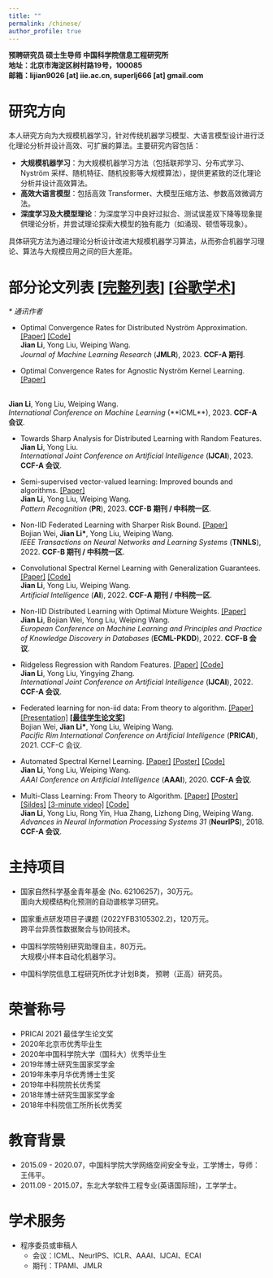```yaml
---
title: ""
permalink: /chinese/
author_profile: true
---
```


**预聘研究员 硕士生导师 中国科学院信息工程研究所** <br>
**地址：北京市海淀区树村路19号，100085** <br>
**邮箱：lijian9026 [at] iie.ac.cn, superlj666 [at] gmail.com**

# 研究方向
本人研究方向为大规模机器学习，针对传统机器学习模型、大语言模型设计进行泛化理论分析并设计高效、可扩展的算法。主要研究内容包括：
- **大规模机器学习**：为大规模机器学习方法（包括联邦学习、分布式学习、Nyström 采样、随机特征、随机投影等大规模算法），提供更紧致的泛化理论分析并设计高效算法。
- **高效大语言模型**：包括高效 Transformer、大模型压缩方法、参数高效微调方法。
- **深度学习及大模型理论**：为深度学习中良好过拟合、测试误差双下降等现象提供理论分析，并尝试理论探索大模型的独有能力（如涌现、顿悟等现象）。

具体研究方法为通过理论分析设计改进大规模机器学习算法，从而弥合机器学习理论、算法与大规模应用之间的巨大差距。

# 部分论文列表 [[完整列表](https://lijian.ac.cn/publications/)] [[谷歌学术](https://scholar.google.com/citations?hl=en&user=IAJpTqYAAAAJ)] 
<i>* 通讯作者</i>

* Optimal Convergence Rates for Distributed Nyström Approximation. 
[[Paper]](https://jmlr.org/papers/v24/21-1049.html)
[[Code]](https://github.com/superlj666/DNystroem) <br>
<b>Jian Li</b>, Yong Liu, Weiping Wang. <br>
<i>Journal of Machine Learning Research</i> (**JMLR**), 2023. <b>CCF-A 期刊</b>.

* Optimal Convergence Rates for Agnostic Nyström Kernel Learning.
[[Paper]](https://lijian.ac.cn/files/2023/2023_ICML_Nystroem.pdf)
<br>
<b>Jian Li</b>, Yong Liu, Weiping Wang. <br>
<i>International Conference on Machine Learning </i> (**ICML**), 2023. <b>CCF-A 会议</b>.


* Towards Sharp Analysis for Distributed Learning with Random Features. <br>
<b>Jian Li</b>, Yong Liu. <br>
<i>International Joint Conference on Artificial Intelligence</i> (**IJCAI**), 2023. <b>CCF-A 会议</b>.

* Semi-supervised vector-valued learning: Improved bounds and algorithms. 
[[Paper]](https://www.sciencedirect.com/science/article/pii/S0031320323000572) <br>
<b>Jian Li</b>, Yong Liu, Weiping Wang.  <br>
<i>Pattern Recognition</i> (**PR**), 2023. <b>CCF-B 期刊 / 中科院一区</b>.

* Non-IID Federated Learning with Sharper Risk Bound.
[[Paper]](https://doi.org/10.1109/TNNLS.2022.3213187) <br>
Bojian Wei, <b>Jian Li*</b>, Yong Liu, Weiping Wang.  <br>
<i>IEEE Transactions on Neural Networks and Learning Systems</i> (**TNNLS**), 2022. <b>CCF-B 期刊 / 中科院一区</b>.

* Convolutional Spectral Kernel Learning with Generalization Guarantees.
[[Paper]](https://doi.org/10.1016/j.artint.2022.103803)
[[Code]](https://github.com/superlj666/CSKN/) <br>
<b>Jian Li</b>, Yong Liu, Weiping Wang. <br>
<i>Artificial Intelligence</i> (**AI**), 2022. <b>CCF-A 期刊 / 中科院一区</b>.

* Non-IID Distributed Learning with Optimal Mixture Weights. 
[[Paper]](https://2022.ecmlpkdd.org/wp-content/uploads/2022/09/sub_1304.pdf) <br>
<b>Jian Li</b>, Bojian Wei, Yong Liu, Weiping Wang. <br>
<i>European Conference on Machine Learning and Principles and Practice of Knowledge Discovery in Databases</i> (**ECML-PKDD**), 2022. <b>CCF-B 会议</b>.

* Ridgeless Regression with Random Features.
[[Paper]](https://arxiv.org/pdf/2205.00477.pdf)
[[Code]](https://github.com/superlj666/Ridgeless-Regression-with-Random-Features) <br>
<b>Jian Li</b>, Yong Liu, Yingying Zhang. <br>
<i>International Joint Conference on Artificial Intelligence</i> (**IJCAI**), 2022. <b>CCF-A 会议</b>.

* Federated learning for non-iid data: From theory to algorithm. 
[[Paper]](https://lijian.ac.cn/files/2021/FL_for_noniid_data.pdf)
[[Presentation]](https://lijian.ac.cn/files/2021/FL_for_noniid_data_presentation.pdf)
**[[最佳学生论文奖]](https://lijian.ac.cn/files/2021/PRICAI-2021-best-student-paper.png)** <br>
Bojian Wei, <b>Jian Li*</b>, Yong Liu, Weiping Wang. <br>
<i>Pacific Rim International Conference on Artificial Intelligence</i> (**PRICAI**), 2021. CCF-C 会议.

* Automated Spectral Kernel Learning. 
[[Paper]](https://ojs.aaai.org/index.php/AAAI/article/view/5892/5748)
[[Poster]](https://lijian.ac.cn/files/2020_AAAI_ASKL/2020_AAAI_AKSL_poster.pdf)
[[Code]](https://github.com/superlj666/Automated-Spectral-Kernel-Learning) <br>
<b>Jian Li</b>, Yong Liu, Weiping Wang. <br>
<i>AAAI Conference on Artificial Intelligence</i> (**AAAI**), 2020. <b>CCF-A 会议</b>.

* Multi-Class Learning: From Theory to Algorithm. 
[[Paper]](https://proceedings.neurips.cc/paper/2018/file/1141938ba2c2b13f5505d7c424ebae5f-Paper.pdf)
[[Poster]](https://lijian.ac.cn/files/2018_NeurIPS_MC/mc-lrc-nips-poster.pdf)
[[Sildes]](https://lijian.ac.cn/files/2018_NeurIPS_MC/mc-lrc-nips-slides.pdf)
[[3-minute video]](https://youtu.be/mE_RpgWuKK8)
[[Code]](https://github.com/superlj666/Multi-Class-Learning-From-Theory-to-Algorithm) <br>
<b>Jian Li</b>, Yong Liu, Rong Yin, Hua Zhang, Lizhong Ding, Weiping Wang. <br>
<i>Advances in Neural Information Processing Systems 31</i> (**NeurIPS**), 2018. <b>CCF-A 会议</b>.

# 主持项目
* 国家自然科学基金青年基金 (No. 62106257)，30万元。 <br>
面向大规模结构化预测的自动谱核学习研究。

* 国家重点研发项目子课题 (2022YFB3105302.2)，120万元。 <br>
跨平台异质性数据聚合与协同技术。

* 中国科学院特别研究助理自主，80万元。 <br>
大规模小样本自动化机器学习。

* 中国科学院信息工程研究所优才计划B类，
预聘（正高）研究员。


# 荣誉称号
* PRICAI 2021 最佳学生论文奖
* 2020年北京市优秀毕业生
* 2020年中国科学院大学（国科大）优秀毕业生
* 2019年博士研究生国家奖学金
* 2019年朱李月华优秀博士生奖
* 2019年中科院院长优秀奖
* 2018年博士研究生国家奖学金
* 2018年中科院信工所所长优秀奖


# 教育背景
* 2015.09 - 2020.07，中国科学院大学网络空间安全专业，工学博士，导师：王伟平。
* 2011.09 - 2015.07，东北大学软件工程专业(英语国际班)，工学学士。

# 学术服务
- 程序委员或审稿人
  - 会议：ICML、NeurIPS、ICLR、AAAI、IJCAI、ECAI
  - 期刊：TPAMI、JMLR